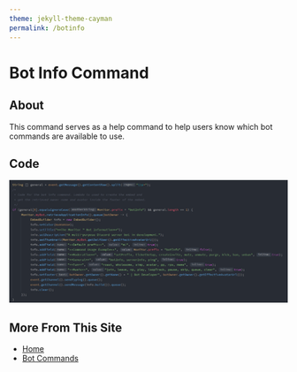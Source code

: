 ```yaml
---
theme: jekyll-theme-cayman
permalink: /botinfo
---
```


# Bot Info Command

## About
This command serves as a help command to help users know which bot commands are available to use. 

## Code
![](images/botCode.png)

## More From This Site
* [Home](https://rafi-99.github.io/The-Monitor/)
* [Bot Commands](https://rafi-99.github.io/The-Monitor/commands)